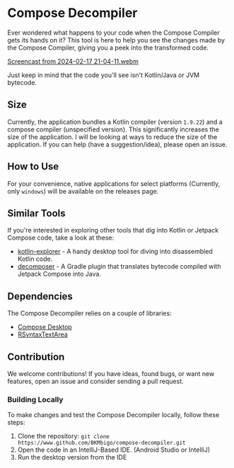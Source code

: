# Compose Decompiler

Ever wondered what happens to your code when the Compose Compiler gets its hands on it? This tool is here to help you
see the changes made by the Compose Compiler, giving you a peek into the transformed code.

[Screencast from 2024-02-17 21-04-11.webm](https://github.com/BKMbigo/compose-decompiler/assets/102836149/35e82547-8950-4add-ab46-cca788a5cc8c)


Just keep in mind that the code you'll see isn't Kotlin/Java or JVM bytecode.

## Size

Currently, the application bundles a Kotlin compiler (version `1.9.22`) and a compose compiler (unspecified version).
This significantly increases the size of the application. I will be looking at ways to reduce the size of the
application. If you can help (have a suggestion/idea), please open an issue.

## How to Use

For your convenience, native applications for select platforms (Currently, only `windows`) will be available on the
releases page.

## Similar Tools

If you're interested in exploring other tools that dig into Kotlin or Jetpack Compose code, take a look at these:

- [kotlin-explorer](https://www.github.com/romainguy/kotlin-explorer) - A handy desktop tool for diving into
  disassembled Kotlin code.
- [decomposer](https://www.github.com/takahirom/decomposer) - A Gradle plugin that translates bytecode compiled with
  Jetpack Compose into Java.

## Dependencies

The Compose Decompiler relies on a couple of libraries:

- [Compose Desktop](https://jb.gg/start-cmp)
- [RSyntaxTextArea](https://bobbylight.github.io/RSyntaxTextArea)

## Contribution

We welcome contributions! If you have ideas, found bugs, or want new features, open an issue and consider sending a pull
request.

### Building Locally

To make changes and test the Compose Decompiler locally, follow these steps:

1. Clone the repository: `git clone https://www.github.com/BKMbigo/compose-decompiler.git`
2. Open the code in an IntelliJ-Based IDE. (Android Studio or IntelliJ)
3. Run the desktop version from the IDE

